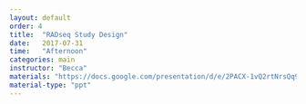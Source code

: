 ```yaml
---
layout: default
order: 4
title:  "RADseq Study Design"
date:   2017-07-31
time:   "Afternoon"
categories: main
instructor: "Becca"
materials: "https://docs.google.com/presentation/d/e/2PACX-1vQ2rtNrsQq9MinAkfJiEBPiwFYAH-ILb7eERvtKv9mSHkTvutCjRQ1w0h-PRLXDm3Am3-ChhKUDapsu/pub?start=false&loop=false&delayms=60000"
material-type: "ppt"
---
```


